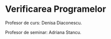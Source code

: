 # Verificarea Programelor

Profesor de curs: Denisa Diaconescu.

Profesor de seminar: Adriana Stancu.
